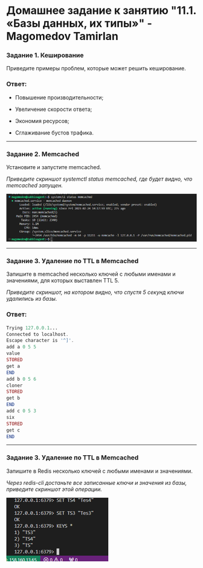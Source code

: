 # Домашнее задание к занятию "11.1. «Базы данных, их типы»" - Magomedov Tamirlan


### Задание 1. Кеширование

Приведите примеры проблем, которые может решить кеширование.

### Ответ:

* Повышение производительности;

* Увеличение скорости ответа;

* Экономия ресурсов;

* Сглаживание бустов трафика.


---

### Задание 2. Memcached

Установите и запустите memcached.

*Приведите скриншот systemctl status memcached, где будет видно, что memcached запущен.*

![скриншот](https://github.com/timurmakhovsky/gitlab-hm/blob/main/img/20230224171845.png)

---

### Задание 3. Удаление по TTL в Memcached

Запишите в memcached несколько ключей с любыми именами и значениями, для которых выставлен TTL 5.

*Приведите скриншот, на котором видно, что спустя 5 секунд ключи удалились из базы.*

### Ответ:



```php
Trying 127.0.0.1...
Connected to localhost.
Escape character is '^]'.
add a 0 5 5
value
STORED
get a
END
add b 0 5 6
cloner
STORED
get b
END
add c 0 5 3
six
STORED
get c
END
```
---

### Задание 3. Удаление по TTL в Memcached

Запишите в Redis несколько ключей с любыми именами и значениями.

*Через redis-cli достаньте все записанные ключи и значения из базы, приведите скриншот этой операции.*

![скриншот](https://github.com/timurmakhovsky/gitlab-hm/blob/main/img/2023-02-25104706.png)